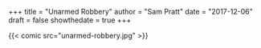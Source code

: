 +++
title = "Unarmed Robbery"
author = "Sam Pratt"
date = "2017-12-06"
draft = false
showthedate = true
+++

{{< comic src="unarmed-robbery.jpg" >}}
